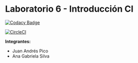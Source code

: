 # Laboratorio 6 - Introducción CI

[![Codacy Badge](https://app.codacy.com/project/badge/Grade/41e14373fbb44becbf03fa3bb86f81fd)](https://www.codacy.com/manual/gabrielaasilva/CVDA_LAB06/dashboard?utm_source=github.com&amp;utm_medium=referral&amp;utm_content=gabrielaasilva/CVDA_LAB06&amp;utm_campaign=Badge_Grade)

[![CircleCI](https://circleci.com/gh/PDSW-ECI/base-proyectos.svg?style=svg)](https://app.circleci.com/pipelines/github/gabrielaasilva/CVDA_LAB06)

**Integrantes:**
- Juan Andrés Pico
- Ana Gabriela Silva 


